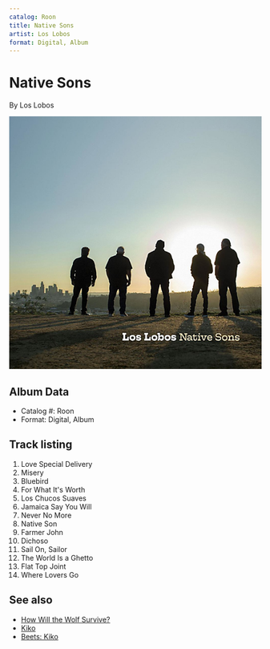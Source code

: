 ```yaml
---
catalog: Roon
title: Native Sons
artist: Los Lobos
format: Digital, Album
---
```


# Native Sons

By Los Lobos

![](../../assets/albumcovers/Los_Lobos-Native_Sons.png)

## Album Data

- Catalog #: Roon
- Format: Digital, Album


## Track listing


1. Love Special Delivery
2. Misery
3. Bluebird
4. For What It's Worth
5. Los Chucos Suaves
6. Jamaica Say You Will
7. Never No More
8. Native Son
9. Farmer John
10. Dichoso
11. Sail On, Sailor
12. The World Is a Ghetto
13. Flat Top Joint
14. Where Lovers Go


## See also

- [How Will the Wolf Survive?](How_Will_the_Wolf_Survive.md)
- [Kiko](Kiko.md)
- [Beets: Kiko](../../Beets/Los_Lobos/Kiko.md)
